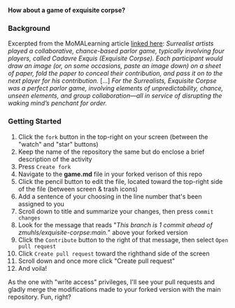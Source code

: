 **How about a game of exquisite corpse?**

### Background
Excerpted from the MoMALearning article [linked here](https://www.moma.org/learn/moma_learning/tanguy-miro-morise-manray-nude/):
*Surrealist artists played a collaborative, chance-based parlor game, typically involving four players, called Cadavre Exquis (Exquisite Corpse). Each participant would draw an image (or, on some occasions, paste an image down) on a sheet of paper, fold the paper to conceal their contribution, and pass it on to the next player for his contribution.* [...] *For the Surrealists, Exquisite Corpse was a perfect parlor game, involving elements of unpredictability, chance, unseen elements, and group collaboration—all in service of disrupting the waking mind’s penchant for order.*

### Getting Started
1. Click the `fork` button in the top-right on your screen (between the "watch" and "star" buttons)
2. Keep the name of the repository the same but do enclose a brief description of the activity
3. Press `Create fork`
4. Navigate to the **game.md** file in your forked verison of this repo
5. Click the pencil button to edit the file, located toward the top-right side of the file (between screen & trash icons)
6. Add a sentence of your choosing in the line number that's been assigned to you
7. Scroll down to title and summarize your changes, then press `commit changes`
8. Look for the message that reads "*This branch is 1 commit ahead of zmuhls/exquisite-corpse:main.*" above your forked version
9. Click the `Contribute` button to the right of that message, then select `Open pull request`
10. Click `Create pull request` toward the righthand side of the screen
11. Scroll down and once more click "Create pull request" 
12. And voila! 

As the one with "write access" privileges, I'll see your pull requests and gladly merge the modifications made to your forked version with the main repository. Fun, right? 
